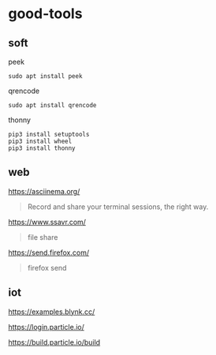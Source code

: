 # good-tools
## soft

peek

```
sudo apt install peek
```

qrencode

```
sudo apt install qrencode
```

thonny
```
pip3 install setuptools
pip3 install wheel
pip3 install thonny
```

## web

https://asciinema.org/ 
> Record and share your terminal sessions, the right way.

https://www.ssavr.com/
> file share

https://send.firefox.com/
> firefox send

## iot

https://examples.blynk.cc/

https://login.particle.io/

https://build.particle.io/build
